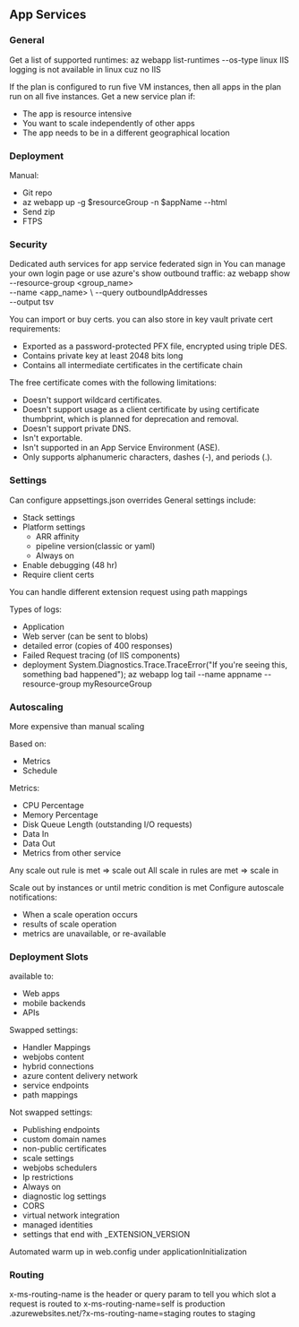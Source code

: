 ## App Services

### General
Get a list of supported runtimes:
az webapp list-runtimes --os-type linux
IIS logging is not available in linux cuz no IIS

If the plan is configured to run five VM instances, then all apps in the plan run on all five instances.
Get a new service plan if:
* The app is resource intensive
* You want to scale independently of other apps
* The app needs to be in a different geographical location

### Deployment 
Manual:
* Git repo
* az webapp up -g $resourceGroup -n $appName --html
* Send zip
* FTPS

### Security
Dedicated auth services for app service
federated sign in
You can manage your own login page or use azure's
show outbound traffic:
az webapp show \
    --resource-group <group_name> \
    --name <app_name> \ 
    --query outboundIpAddresses \
    --output tsv

You can import or buy certs. you can also store in key vault
private cert requirements:
* Exported as a password-protected PFX file, encrypted using triple DES.
* Contains private key at least 2048 bits long
* Contains all intermediate certificates in the certificate chain

The free certificate comes with the following limitations:
* Doesn't support wildcard certificates.
* Doesn't support usage as a client certificate by using certificate thumbprint, which is planned for deprecation and removal.
* Doesn't support private DNS.
* Isn't exportable.
* Isn't supported in an App Service Environment (ASE).
* Only supports alphanumeric characters, dashes (-), and periods (.).

### Settings
Can configure appsettings.json overrides
General settings include:
* Stack settings
* Platform settings
  * ARR affinity
  * pipeline version(classic or yaml)
  * Always on
* Enable debugging (48 hr)
* Require client certs

You can handle different extension request using path mappings

Types of logs:
* Application
* Web server (can be sent to blobs)
* detailed error (copies of 400 responses)
* Failed Request tracing (of IIS components)
* deployment
System.Diagnostics.Trace.TraceError("If you're seeing this, something bad happened");
az webapp log tail --name appname --resource-group myResourceGroup


### Autoscaling
More expensive than manual scaling

Based on:
* Metrics
* Schedule

Metrics:
* CPU Percentage
* Memory Percentage
* Disk Queue Length (outstanding I/O requests)
* Data In
* Data Out
* Metrics from other service

Any scale out rule is met => scale out
All scale in rules are met => scale in

Scale out by instances or until metric condition is met
Configure autoscale notifications:
* When a scale operation occurs
* results of scale operation
* metrics are unavailable, or re-available

### Deployment Slots
available to:
* Web apps
* mobile backends
* APIs

Swapped settings:
* Handler Mappings
* webjobs content
* hybrid connections
* azure content delivery network
* service endpoints
* path mappings

Not swapped settings:
* Publishing endpoints
* custom domain names
* non-public certificates
* scale settings
* webjobs schedulers
* Ip restrictions
* Always on
* diagnostic log settings
* CORS
* virtual network integration
* managed identities
* settings that end with _EXTENSION_VERSION

Automated warm up in web.config under applicationInitialization

### Routing
x-ms-routing-name is the header or query param to tell you which slot a request is routed to
x-ms-routing-name=self is production
<webappname>.azurewebsites.net/?x-ms-routing-name=staging routes to staging
